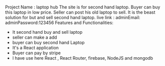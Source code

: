 Project Name : laptop hub
The site is for second hand laptop. Buyer can buy this laptop in low price. Seller can post his old laptop to sell. It is the beast solution for but and sell second hand laptop.
live link : 
adminEmail:
adminPassword:123456
Features and Functionalities:

- It second hand buy and sell laptop
- seller can make a add
- buyer can buy second hand Laptop
- It's a React application
- Buyer can pay by stripe
- I have use here React , React Router, firebase, NodeJS and mongodb